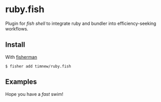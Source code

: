 # ruby.fish

Plugin for _fish shell_ to integrate ruby and bundler into efficiency-seeking workflows.

## Install

With [fisherman]

```fish
$ fisher add timnew/ruby.fish
```

## Examples

Hope you have a _fast_ swim!

[fisherman]: https://github.com/fisherman/fisherman
